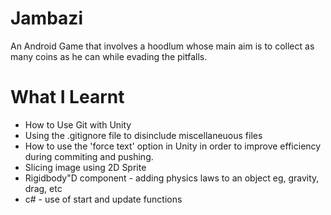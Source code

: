 # Jambazi

An Android Game that involves a hoodlum whose main aim is to collect as many coins as he can while evading the pitfalls.

# What I Learnt

* How to Use Git with Unity
* Using the .gitignore file to disinclude miscellaneuous files
* How to use the 'force text' option in Unity in order to improve efficiency during commiting and pushing.
* Slicing image using 2D Sprite
* Rigidbody"D component - adding physics laws to an object eg, gravity, drag, etc
* c# - use of start and update functions
